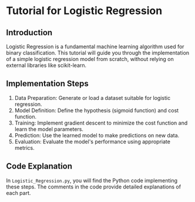 # Tutorial for Logistic Regression
## Introduction
Logistic Regression is a fundamental machine learning algorithm used for binary classification. This tutorial will guide you through the implementation of a simple logistic regression model from scratch, without relying on external libraries like scikit-learn.

## Implementation Steps
1. Data Preparation: Generate or load a dataset suitable for logistic regression.
2. Model Definition: Define the hypothesis (sigmoid function) and cost function.
3. Training: Implement gradient descent to minimize the cost function and learn the model parameters.
4. Prediction: Use the learned model to make predictions on new data.
5. Evaluation: Evaluate the model's performance using appropriate metrics.

## Code Explanation
In `Logistic_Regression.py`, you will find the Python code implementing these steps. The comments in the code provide detailed explanations of each part.